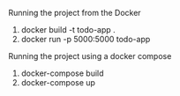 Running the project from the Docker
1. docker build -t todo-app .
2. docker run -p 5000:5000 todo-app

Running the project using a docker compose
1. docker-compose build
2. docker-compose up
